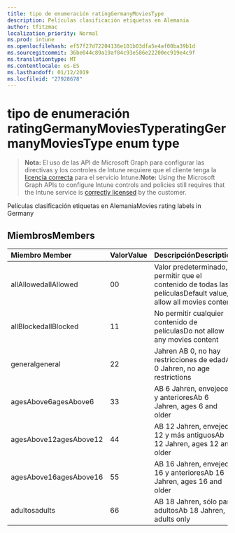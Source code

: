 ```yaml
---
title: tipo de enumeración ratingGermanyMoviesType
description: Películas clasificación etiquetas en Alemania
author: tfitzmac
localization_priority: Normal
ms.prod: intune
ms.openlocfilehash: ef57f27d72204136e101b03dfa5e4af00ba39b1d
ms.sourcegitcommit: 36be044c89a19af84c93e586e22200ec919e4c9f
ms.translationtype: MT
ms.contentlocale: es-ES
ms.lasthandoff: 01/12/2019
ms.locfileid: "27928678"
---
```

# <a name="ratinggermanymoviestype-enum-type"></a><span data-ttu-id="7aaac-103">tipo de enumeración ratingGermanyMoviesType</span><span class="sxs-lookup"><span data-stu-id="7aaac-103">ratingGermanyMoviesType enum type</span></span>

> <span data-ttu-id="7aaac-104">**Nota:** El uso de las API de Microsoft Graph para configurar las directivas y los controles de Intune requiere que el cliente tenga la [licencia correcta](https://go.microsoft.com/fwlink/?linkid=839381) para el servicio Intune.</span><span class="sxs-lookup"><span data-stu-id="7aaac-104">**Note:** Using the Microsoft Graph APIs to configure Intune controls and policies still requires that the Intune service is [correctly licensed](https://go.microsoft.com/fwlink/?linkid=839381) by the customer.</span></span>

<span data-ttu-id="7aaac-105">Películas clasificación etiquetas en Alemania</span><span class="sxs-lookup"><span data-stu-id="7aaac-105">Movies rating labels in Germany</span></span>
## <a name="members"></a><span data-ttu-id="7aaac-106">Miembros</span><span class="sxs-lookup"><span data-stu-id="7aaac-106">Members</span></span>
|<span data-ttu-id="7aaac-107">Miembro	</span><span class="sxs-lookup"><span data-stu-id="7aaac-107">Member</span></span>|<span data-ttu-id="7aaac-108">Valor</span><span class="sxs-lookup"><span data-stu-id="7aaac-108">Value</span></span>|<span data-ttu-id="7aaac-109">Descripción</span><span class="sxs-lookup"><span data-stu-id="7aaac-109">Description</span></span>|
|:---|:---|:---|
|<span data-ttu-id="7aaac-110">allAllowed</span><span class="sxs-lookup"><span data-stu-id="7aaac-110">allAllowed</span></span>|<span data-ttu-id="7aaac-111">0</span><span class="sxs-lookup"><span data-stu-id="7aaac-111">0</span></span>|<span data-ttu-id="7aaac-112">Valor predeterminado, permitir que el contenido de todas las películas</span><span class="sxs-lookup"><span data-stu-id="7aaac-112">Default value, allow all movies content</span></span>|
|<span data-ttu-id="7aaac-113">allBlocked</span><span class="sxs-lookup"><span data-stu-id="7aaac-113">allBlocked</span></span>|<span data-ttu-id="7aaac-114">1</span><span class="sxs-lookup"><span data-stu-id="7aaac-114">1</span></span>|<span data-ttu-id="7aaac-115">No permitir cualquier contenido de películas</span><span class="sxs-lookup"><span data-stu-id="7aaac-115">Do not allow any movies content</span></span>|
|<span data-ttu-id="7aaac-116">general</span><span class="sxs-lookup"><span data-stu-id="7aaac-116">general</span></span>|<span data-ttu-id="7aaac-117">2</span><span class="sxs-lookup"><span data-stu-id="7aaac-117">2</span></span>|<span data-ttu-id="7aaac-118">Jahren AB 0, no hay restricciones de edad</span><span class="sxs-lookup"><span data-stu-id="7aaac-118">Ab 0 Jahren, no age restrictions</span></span>|
|<span data-ttu-id="7aaac-119">agesAbove6</span><span class="sxs-lookup"><span data-stu-id="7aaac-119">agesAbove6</span></span>|<span data-ttu-id="7aaac-120">3</span><span class="sxs-lookup"><span data-stu-id="7aaac-120">3</span></span>|<span data-ttu-id="7aaac-121">AB 6 Jahren, envejece 6 y anteriores</span><span class="sxs-lookup"><span data-stu-id="7aaac-121">Ab 6 Jahren, ages 6 and older</span></span>|
|<span data-ttu-id="7aaac-122">agesAbove12</span><span class="sxs-lookup"><span data-stu-id="7aaac-122">agesAbove12</span></span>|<span data-ttu-id="7aaac-123">4</span><span class="sxs-lookup"><span data-stu-id="7aaac-123">4</span></span>|<span data-ttu-id="7aaac-124">AB 12 Jahren, envejece 12 y más antiguos</span><span class="sxs-lookup"><span data-stu-id="7aaac-124">Ab 12 Jahren, ages 12 and older</span></span>|
|<span data-ttu-id="7aaac-125">agesAbove16</span><span class="sxs-lookup"><span data-stu-id="7aaac-125">agesAbove16</span></span>|<span data-ttu-id="7aaac-126">5</span><span class="sxs-lookup"><span data-stu-id="7aaac-126">5</span></span>|<span data-ttu-id="7aaac-127">AB 16 Jahren, envejece 16 y anteriores</span><span class="sxs-lookup"><span data-stu-id="7aaac-127">Ab 16 Jahren, ages 16 and older</span></span>|
|<span data-ttu-id="7aaac-128">adultos</span><span class="sxs-lookup"><span data-stu-id="7aaac-128">adults</span></span>|<span data-ttu-id="7aaac-129">6</span><span class="sxs-lookup"><span data-stu-id="7aaac-129">6</span></span>|<span data-ttu-id="7aaac-130">AB 18 Jahren, sólo para adultos</span><span class="sxs-lookup"><span data-stu-id="7aaac-130">Ab 18 Jahren, adults only</span></span>|



